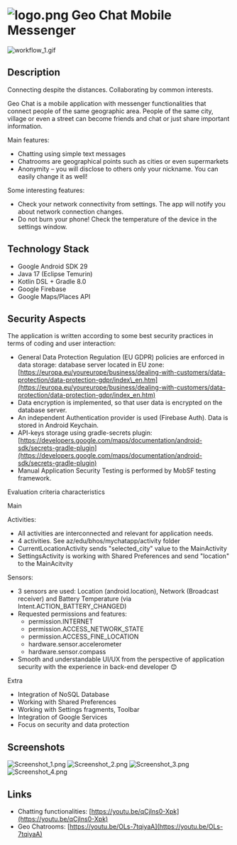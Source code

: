 # ![logo.png](docs%2Flogo.png) Geo Chat Mobile Messenger

![workflow_1.gif](docs%2Fworkflow_1.gif)

## Description

Connecting despite the distances. Collaborating by common interests.

Geo Chat is a mobile application with messenger functionalities that connect people of the same geographic area. People of the same city, village or even a street can become friends and chat or just share important information.

Main features:

- Chatting using simple text messages
- Chatrooms are geographical points such as cities or even supermarkets
- Anonymity – you will disclose to others only your nickname. You can easily change it as well!

Some interesting features:

- Check your network connectivity from settings. The app will notify you about network connection changes.
- Do not burn your phone! Check the temperature of the device in the settings window.

## Technology Stack

- Google Android SDK 29
- Java 17 (Eclipse Temurin)
- Kotlin DSL + Gradle 8.0
- Google Firebase
- Google Maps/Places API

## Security Aspects

The application is written according to some best security practices in terms of coding and user interaction:

- General Data Protection Regulation (EU GDPR) policies are enforced in data storage: database server located in EU zone: [https://europa.eu/youreurope/business/dealing-with-customers/data-protection/data-protection-gdpr/index\_en.htm](https://europa.eu/youreurope/business/dealing-with-customers/data-protection/data-protection-gdpr/index_en.htm)
- Data encryption is implemented, so that user data is encrypted on the database server.
- An independent Authentication provider is used (Firebase Auth). Data is stored in Android Keychain.
- API-keys storage using gradle-secrets plugin: [https://developers.google.com/maps/documentation/android-sdk/secrets-gradle-plugin](https://developers.google.com/maps/documentation/android-sdk/secrets-gradle-plugin)
- Manual Application Security Testing is performed by MobSF testing framework.

Evaluation criteria characteristics

Main

Activities:

- All activities are interconnected and relevant for application needs.
- 4 activities. See az/edu/bhos/mychatapp/activity folder
- CurrentLocationActivity sends "selected\_city" value to the MainActivity
- SettingsActivity is working with Shared Preferences and send "location" to the MainAcitvity

Sensors:

- 3 sensors are used: Location (android.location), Network (Broadcast receiver) and Battery Temperature (via Intent.ACTION\_BATTERY\_CHANGED)
- Requested permissions and features:
    - permission.INTERNET
    - permission.ACCESS\_NETWORK\_STATE
    - permission.ACCESS\_FINE\_LOCATION
    - hardware.sensor.accelerometer
    - hardware.sensor.compass
- Smooth and understandable UI/UX from the perspective of application security with the experience in back-end developer 😊

Extra

- Integration of NoSQL Database
- Working with Shared Preferences
- Working with Settings fragments, Toolbar
- Integration of Google Services
- Focus on security and data protection

## Screenshots

![Screenshot_1.png](docs%2FScreenshot_1.png)
![Screenshot_2.png](docs%2FScreenshot_2.png)
![Screenshot_3.png](docs%2FScreenshot_3.png)
![Screenshot_4.png](docs%2FScreenshot_4.png)

## Links

- Chatting functionalities: [https://youtu.be/qCjIns0-Xpk](https://youtu.be/qCjIns0-Xpk)
- Geo Chatrooms: [https://youtu.be/OLs-7tqiyaA](https://youtu.be/OLs-7tqiyaA)